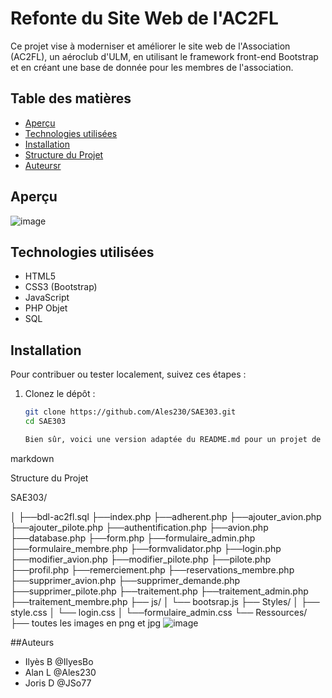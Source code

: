 # Refonte du Site Web de l'AC2FL

Ce projet vise à moderniser et améliorer le site web de l'Association (AC2FL), un aéroclub d'ULM, en utilisant le framework front-end Bootstrap et en créant une base de donnée pour les membres de l'association.

## Table des matières

- [Aperçu](#aperçu)
- [Technologies utilisées](#technologies-utilisées)
- [Installation](#installation)
- [Structure du Projet](#structure-du-projet)
- [Auteursr](#auteurs)


## Aperçu

![image](https://github.com/Ales230/SAE303/assets/115214794/26fa2848-c65c-4d92-b4ff-e3ac27a0f0e7)


## Technologies utilisées

- HTML5
- CSS3 (Bootstrap)
- JavaScript
- PHP Objet
- SQL

## Installation

Pour contribuer ou tester localement, suivez ces étapes :

1. Clonez le dépôt :
   ```bash
   git clone https://github.com/Ales230/SAE303.git
   cd SAE303

   Bien sûr, voici une version adaptée du README.md pour un projet de refonte du site de l'association AC2FL, en utilisant Bootstrap comme framework front-end. N'oubliez pas de personnaliser les détails en fonction des besoins spécifiques de votre projet.

markdown



Structure du Projet



SAE303/

│
├──bdl-ac2fl.sql
├──index.php
├──adherent.php
├──ajouter_avion.php
├──ajouter_pilote.php
├──authentification.php
├──avion.php
├──database.php
├──form.php
├──formulaire_admin.php
├──formulaire_membre.php
├──formvalidator.php
├──login.php
├──modifier_avion.php
├──modifier_pilote.php
├──pilote.php
├──profil.php
├──remerciement.php
├──reservations_membre.php
├──supprimer_avion.php
├──supprimer_demande.php
├──supprimer_pilote.php
├──traitement.php
├──traitement_admin.php
├──traitement_membre.php
├── js/
│ 
└── bootsrap.js
├── Styles/
│   ├── style.css
│   └── login.css
│   └──formulaire_admin.css
└── Ressources/
    ├── toutes les images en png et jpg
    ![image](https://github.com/Ales230/SAE303/assets/115214794/9217618a-e4a0-46e8-ae73-c699d8d65e66)

  
##Auteurs

- Ilyès B @IlyesBo
- Alan L @Ales230
- Joris D @JSo77
